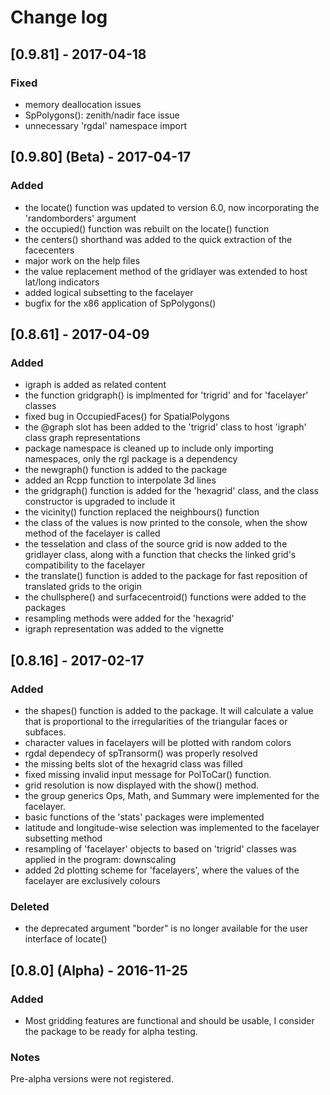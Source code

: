 # Change log

## [0.9.81] - 2017-04-18
### Fixed
- memory deallocation issues
- SpPolygons(): zenith/nadir face issue
- unnecessary 'rgdal' namespace import

## [0.9.80] (Beta) - 2017-04-17
### Added
- the locate() function was updated to version 6.0, now incorporating the 'randomborders' argument
- the occupied() function was rebuilt on the locate() function
- the centers() shorthand was added to the quick extraction of the facecenters
- major work on the help files
- the value replacement method of the gridlayer was extended to host lat/long indicators
- added logical subsetting to the facelayer
- bugfix for the x86 application of SpPolygons()
 
## [0.8.61] - 2017-04-09
### Added
- igraph is added as related content 
- the function gridgraph() is implmented for 'trigrid' and for 'facelayer' classes
- fixed bug in OccupiedFaces() for SpatialPolygons
- the @graph slot has been added to the 'trigrid' class to host 'igraph' class graph representations
- package namespace is cleaned up to include only importing namespaces, only the rgl package is a dependency
- the newgraph() function is added to the package
- added an Rcpp function to interpolate 3d lines
- the gridgraph() function is added for the 'hexagrid' class, and the class constructor is upgraded to include it
- the vicinity() function replaced the neighbours() function
- the class of the values is now printed to the console, when the show method of the facelayer is called
- the tesselation and class of the source grid is now added to the gridlayer class, along with a function that checks the linked grid's compatibility to
the facelayer
- the translate() function is added to the package for fast reposition of translated grids to the origin
- the chullsphere() and surfacecentroid() functions were added to the packages
- resampling methods were added for the 'hexagrid'
- igraph representation was added to the vignette


## [0.8.16] - 2017-02-17
### Added
- the shapes() function is added to the package. It will calculate a value that is proportional to the irregularities of the triangular faces or subfaces.
- character values in facelayers will be plotted with random colors
- rgdal dependecy of spTransorm() was properly resolved
- the missing belts slot of the hexagrid class was filled 
- fixed missing invalid input message for PolToCar() function.
- grid resolution is now displayed with the show() method.
- the group generics Ops, Math, and Summary were implemented for the facelayer.
- basic functions of the 'stats' packages were implemented
- latitude and longitude-wise selection was implemented to the facelayer subsetting method
- resampling of 'facelayer' objects to based on 'trigrid' classes was applied in the program: downscaling
- added 2d plotting scheme for 'facelayers', where the values of the facelayer are exclusively colours

### Deleted
- the deprecated argument "border" is no longer available for the user interface of locate()

## [0.8.0] (Alpha) - 2016-11-25
### Added
- Most gridding features are functional and should be usable, I consider the package to be ready for alpha testing.

### Notes
Pre-alpha versions were not registered.